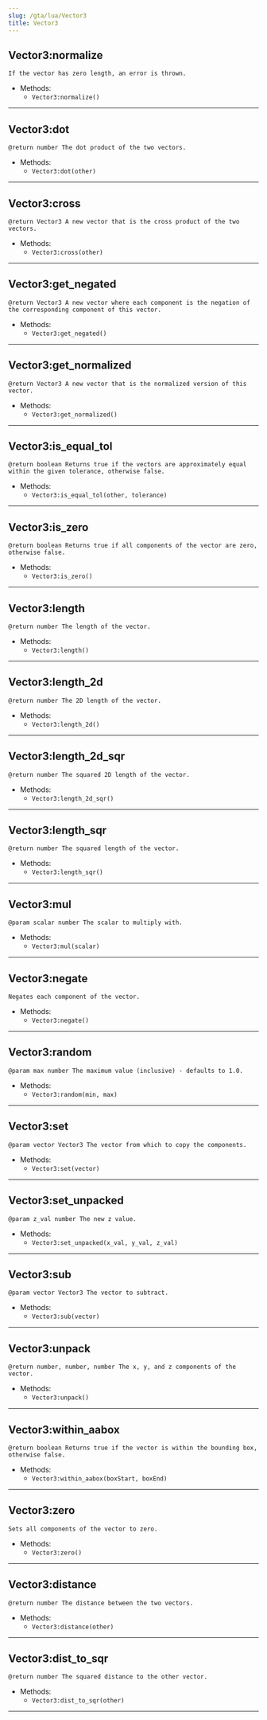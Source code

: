 ```yaml
---
slug: /gta/lua/Vector3
title: Vector3
---
```


## Vector3:normalize
`If the vector has zero length, an error is thrown.`

- Methods:
  - `Vector3:normalize()`

---

## Vector3:dot
`@return number The dot product of the two vectors.`

- Methods:
  - `Vector3:dot(other)`

---

## Vector3:cross
`@return Vector3 A new vector that is the cross product of the two vectors.`

- Methods:
  - `Vector3:cross(other)`

---

## Vector3:get_negated
`@return Vector3 A new vector where each component is the negation of the corresponding component of this vector.`

- Methods:
  - `Vector3:get_negated()`

---

## Vector3:get_normalized
`@return Vector3 A new vector that is the normalized version of this vector.`

- Methods:
  - `Vector3:get_normalized()`

---

## Vector3:is_equal_tol
`@return boolean Returns true if the vectors are approximately equal within the given tolerance, otherwise false.`

- Methods:
  - `Vector3:is_equal_tol(other, tolerance)`

---

## Vector3:is_zero
`@return boolean Returns true if all components of the vector are zero, otherwise false.`

- Methods:
  - `Vector3:is_zero()`

---

## Vector3:length
`@return number The length of the vector.`

- Methods:
  - `Vector3:length()`

---

## Vector3:length_2d
`@return number The 2D length of the vector.`

- Methods:
  - `Vector3:length_2d()`

---

## Vector3:length_2d_sqr
`@return number The squared 2D length of the vector.`

- Methods:
  - `Vector3:length_2d_sqr()`

---

## Vector3:length_sqr
`@return number The squared length of the vector.`

- Methods:
  - `Vector3:length_sqr()`

---

## Vector3:mul
`@param scalar number The scalar to multiply with.`

- Methods:
  - `Vector3:mul(scalar)`

---

## Vector3:negate
`Negates each component of the vector.`

- Methods:
  - `Vector3:negate()`

---

## Vector3:random
`@param max number The maximum value (inclusive) - defaults to 1.0.`

- Methods:
  - `Vector3:random(min, max)`

---

## Vector3:set
`@param vector Vector3 The vector from which to copy the components.`

- Methods:
  - `Vector3:set(vector)`

---

## Vector3:set_unpacked
`@param z_val number The new z value.`

- Methods:
  - `Vector3:set_unpacked(x_val, y_val, z_val)`

---

## Vector3:sub
`@param vector Vector3 The vector to subtract.`

- Methods:
  - `Vector3:sub(vector)`

---

## Vector3:unpack
`@return number, number, number The x, y, and z components of the vector.`

- Methods:
  - `Vector3:unpack()`

---

## Vector3:within_aabox
`@return boolean Returns true if the vector is within the bounding box, otherwise false.`

- Methods:
  - `Vector3:within_aabox(boxStart, boxEnd)`

---

## Vector3:zero
`Sets all components of the vector to zero.`

- Methods:
  - `Vector3:zero()`

---

## Vector3:distance
`@return number The distance between the two vectors.`

- Methods:
  - `Vector3:distance(other)`

---

## Vector3:dist_to_sqr
`@return number The squared distance to the other vector.`

- Methods:
  - `Vector3:dist_to_sqr(other)`

---

